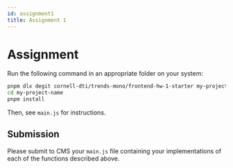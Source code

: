 ```yaml
---
id: assignment1
title: Assignment 1
---
```


# Assignment

Run the following command in an appropriate folder on your system:

```bash
pnpm dlx degit cornell-dti/trends-mono/frontend-hw-1-starter my-project-name
cd my-project-name
pnpm install
```

Then, see `main.js` for instructions.

## Submission

Please submit to CMS your `main.js` file containing your implementations of
each of the functions described above.
